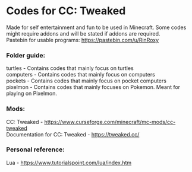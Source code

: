 # Codes for CC: Tweaked
Made for self entertainment and fun to be used in Minecraft. Some codes might require addons and will be stated if addons are required.
<br>
Pastebin for usable programs: https://pastebin.com/u/RinRoxy

### Folder guide:
turtles - Contains codes that mainly focus on turtles
<br>
computers - Contains codes that mainly focus on computers
<br>
pockets - Contains codes that mainly focus on pocket computers
<br>
pixelmon - Contains codes that mainly focuses on Pokemon. Meant for playing on Pixelmon.

### Mods:
CC: Tweaked - https://www.curseforge.com/minecraft/mc-mods/cc-tweaked
<br>
Documentation for CC: Tweaked - https://tweaked.cc/

### Personal reference:
Lua - https://www.tutorialspoint.com/lua/index.htm
